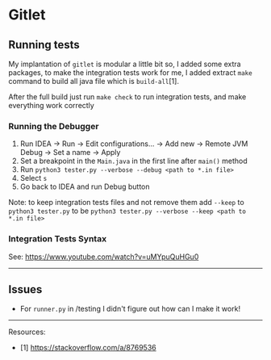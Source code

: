 # Gitlet

## Running tests
My implantation of `gitlet` is modular a little bit so, I added some extra packages, to make the integration tests work for me, I added extract `make` command to build all java file which is `build-all`[1].

After the full build just run `make check` to run integration tests, and make everything work correctly

### Running the Debugger

1. Run IDEA -> Run -> Edit configurations... -> Add new -> Remote JVM Debug -> Set a name -> Apply
2. Set a breakpoint in the `Main.java` in the first line after `main()` method
3. Run `python3 tester.py --verbose --debug <path to *.in file>`
4. Select `s`
5. Go back to IDEA and run Debug button

Note: to keep integration tests files and not remove them add `--keep` to `python3 tester.py` to be `python3 tester.py --verbose --keep <path to *.in file>`

### Integration Tests Syntax

See: https://www.youtube.com/watch?v=uMYpuQuHGu0

***

## Issues
- For `runner.py` in /testing I didn't figure out how can I make it work!


***

Resources: 
- [1] https://stackoverflow.com/a/8769536